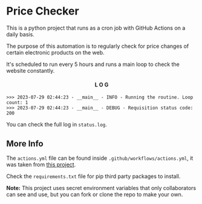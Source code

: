 # Price Checker
This is a python project that runs as a cron job with GitHub Actions on a daily basis. 

The purpose of this automation is to regularly check for price changes of certain electronic products on the web.

It's scheduled to run every 5 hours and runs a main loop to check the website constantly.
<!-- Log Console -->

<div align="center" >

#### L O G

</div>

```
>>> 2023-07-29 02:44:23 - __main__ - INFO - Running the routine. Loop count: 1
>>> 2023-07-29 02:44:23 - __main__ - DEBUG - Requisition status code: 200
```

You can check the full log in `status.log`.

## More Info

The `actions.yml` file can be found inside `.github/workflows/actions.yml`, it was taken from [this project](https://github.com/patrickloeber/python-github-action-template).

Check the `requirements.txt` file for pip third party packages to install.

<strong>Note:</strong> This project uses secret environment variables that only collaborators can see and use, but you can fork or clone the repo to make your own. 
